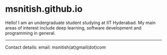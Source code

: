 # msnitish.github.io

Hello!
I am an undergraduate student studying at IIT Hyderabad. My main areas of interest include deep learning, software development and programming in general.

--------
Contact details:
email: msnitish(at)gmail(dot)com
